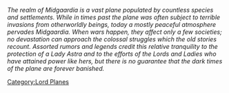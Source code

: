 *The realm of Midgaardia is a vast plane populated by countless species
and settlements. While in times past the plane was often subject to
terrible invasions from otherworldly beings, today a mostly peaceful
atmosphere pervades Midgaardia. When wars happen, they affect only a few
societies; no devastation can approach the colossal struggles which the
old stories recount. Assorted rumors and legends credit this relative
tranquility to the protection of a Lady Astra and to the efforts of the
Lords and Ladies who have attained power like hers, but there is no
guarantee that the dark times of the plane are forever banished.*

[Category:Lord Planes](Category:Lord_Planes "wikilink")
